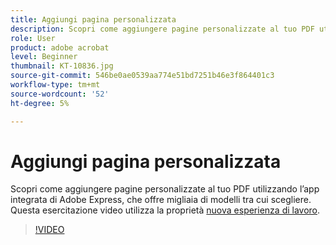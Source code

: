 ```yaml
---
title: Aggiungi pagina personalizzata
description: Scopri come aggiungere pagine personalizzate al tuo PDF utilizzando l’app di Adobe Express integrata
role: User
product: adobe acrobat
level: Beginner
thumbnail: KT-10836.jpg
source-git-commit: 546be0ae0539aa774e51bd7251b46e3f864401c3
workflow-type: tm+mt
source-wordcount: '52'
ht-degree: 5%

---
```


# Aggiungi pagina personalizzata

Scopri come aggiungere pagine personalizzate al tuo PDF utilizzando l’app integrata di Adobe Express, che offre migliaia di modelli tra cui scegliere. Questa esercitazione video utilizza la proprietà [nuova esperienza di lavoro](new-workspace.md).

>[!VIDEO](https://video.tv.adobe.com/v/347331?hidetitle=true)

